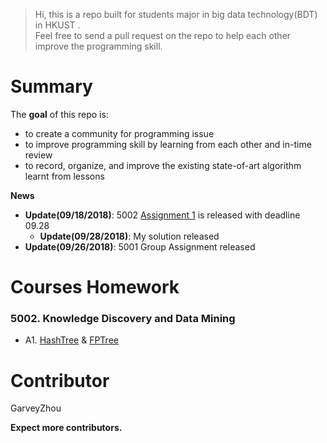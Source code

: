 >Hi, this is a repo built for students major in big data technology(BDT) in HKUST .  \
> Feel free to send a pull request on the repo to help each other improve the programming skill.

# Summary
The **goal** of this repo is:
- to create a community for programming issue
- to improve programming skill by learning from each other and  in-time review
- to record, organize, and improve the existing state-of-art algorithm learnt from lessons

**News**
- **Update(09/18/2018)**: 5002 [Assignment 1](https://github.com/sysu-zjw/Big-Data-Technology-Homework/blob/master/5002/A1/MSBD5002_Assignment_1.pdf) is released with deadline 09.28
    - **Update(09/28/2018)**: My solution released
- **Update(09/26/2018)**: 5001 Group Assignment released

# Courses Homework
### 5002. Knowledge Discovery and Data Mining
- A1. [HashTree](https://github.com/sysu-zjw/Big-Data-Technology-Homework/blob/master/5002/A1/Q1/HashTree.ipynb) & [FPTree](https://github.com/sysu-zjw/Big-Data-Technology-Homework/blob/master/5002/A1/Q2/FPTree.ipynb)


# Contributor
GarveyZhou

**Expect more contributors.**

